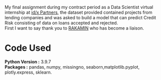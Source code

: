 My final assignment during my contract period as a Data Scientist virtual internship at [id/x Partners](https://idxpartners.com/), the dataset provided contained projects from lending companies and was asked to build a model that can predict Credit Risk consisting of data on loans accepted and rejected.
<br>
First I want to say thank you to [RAKAMIN](https://www.rakamin.com/virtual-internship-experience) who has become a liaison.
# Code Used
**Python Version :** 3.9.7
<br>
**Packages :** pandas, numpy, missingno, seaborn,matplotlib.pyplot, plotly.express, sklearn.
